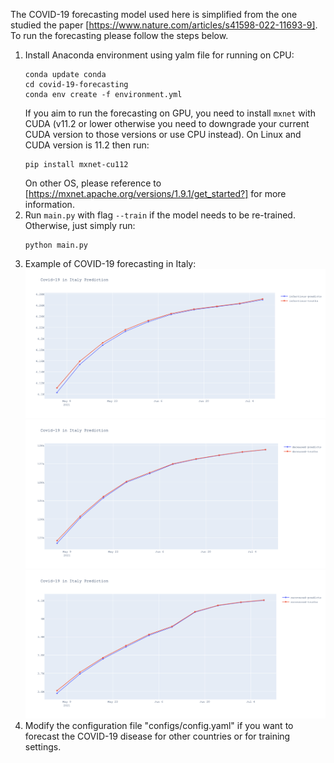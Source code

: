 The COVID-19 forecasting model used here is simplified from the one studied the paper [https://www.nature.com/articles/s41598-022-11693-9]. To run the forecasting please follow the steps below.

1. Install Anaconda environment using yalm file for running on CPU:
   ```
   conda update conda
   cd covid-19-forecasting
   conda env create -f environment.yml
   ```
   If you aim to run the forecasting on GPU, you need to install ```mxnet``` with CUDA (v11.2 or lower otherwise you need to downgrade your current CUDA version to those versions or use CPU instead). On Linux and CUDA version is 11.2 then run:
   ```
   pip install mxnet-cu112
   ```
   On other OS, please reference to [https://mxnet.apache.org/versions/1.9.1/get_started?] for more information.
3. Run ```main.py``` with flag ```--train``` if the model needs to be re-trained. Otherwise, just simply run:
   ```
   python main.py
   ```
3. Example of COVID-19 forecasting in Italy:
   ![Alt text](img/infected.png)![Alt text](img/deceased.png)![Alt text](img/recovered.png)
5. Modify the configuration file "configs/config.yaml" if you want to forecast the COVID-19 disease for other countries or for training settings.
